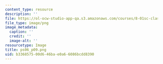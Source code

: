 ```yaml
---
content_type: resource
description: ''
file: https://ol-ocw-studio-app-qa.s3.amazonaws.com/courses/8-01sc-classical-mechanics-fall-2016/b336857500d646bae0a66086bcdd8390_ps06_p09.png
file_type: image/png
image_metadata:
  caption: ''
  credit: ''
  image-alt: ''
resourcetype: Image
title: ps06_p09.png
uid: b3368575-00d6-46ba-e0a6-6086bcdd8390
---
```

